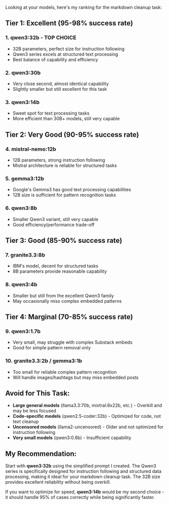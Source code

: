 Looking at your models, here's my ranking for the markdown cleanup task:

## **Tier 1: Excellent (95-98% success rate)**

### 1. **qwen3:32b** - **TOP CHOICE**
- 32B parameters, perfect size for instruction following
- Qwen3 series excels at structured text processing
- Best balance of capability and efficiency

### 2. **qwen3:30b** 
- Very close second, almost identical capability
- Slightly smaller but still excellent for this task

### 3. **qwen3:14b**
- Sweet spot for text processing tasks
- More efficient than 30B+ models, still very capable

## **Tier 2: Very Good (90-95% success rate)**

### 4. **mistral-nemo:12b**
- 12B parameters, strong instruction following
- Mistral architecture is reliable for structured tasks

### 5. **gemma3:12b**
- Google's Gemma3 has good text processing capabilities
- 12B size is sufficient for pattern recognition tasks

### 6. **qwen3:8b**
- Smaller Qwen3 variant, still very capable
- Good efficiency/performance trade-off

## **Tier 3: Good (85-90% success rate)**

### 7. **granite3.3:8b**
- IBM's model, decent for structured tasks
- 8B parameters provide reasonable capability

### 8. **qwen3:4b**
- Smaller but still from the excellent Qwen3 family
- May occasionally miss complex embedded patterns

## **Tier 4: Marginal (70-85% success rate)**

### 9. **qwen3:1.7b**
- Very small, may struggle with complex Substack embeds
- Good for simple pattern removal only

### 10. **granite3.3:2b** / **gemma3:1b**
- Too small for reliable complex pattern recognition
- Will handle images/hashtags but may miss embedded posts

## **Avoid for This Task:**

- **Large general models** (llama3.3:70b, mixtral:8x22b, etc.) - Overkill and may be less focused
- **Code-specific models** (qwen2.5-coder:32b) - Optimized for code, not text cleanup
- **Uncensored models** (llama2-uncensored) - Older and not optimized for instruction following
- **Very small models** (qwen3:0.6b) - Insufficient capability

## **My Recommendation:**

Start with **qwen3:32b** using the simplified prompt I created. The Qwen3 series is specifically designed for instruction following and structured data processing, making it ideal for your markdown cleanup task. The 32B size provides excellent reliability without being overkill.

If you want to optimize for speed, **qwen3:14b** would be my second choice - it should handle 95% of cases correctly while being significantly faster.

